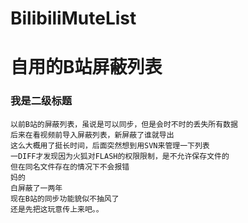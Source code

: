 # BilibiliMuteList

自用的B站屏蔽列表
===============

### 我是二级标题
    以前B站的屏蔽列表，虽说是可以同步，但是会时不时的丢失所有数据
    后来在看视频前导入屏蔽列表，新屏蔽了谁就导出
    这么大概用了挺长时间，后面突然想到用SVN来管理一下列表
    一DIFF才发现因为火狐对FLASH的权限限制，是不允许保存文件的
    但在同名文件存在的情况下不会报错
    妈的
    白屏蔽了一两年
    现在B站的同步功能貌似不抽风了
    还是先把这玩意传上来吧。。
